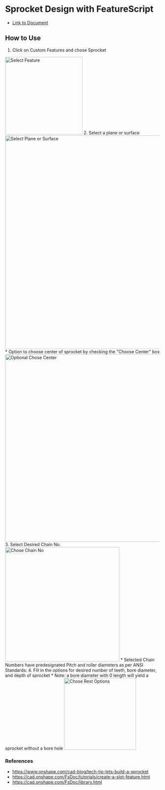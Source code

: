 # Sprocket Design with FeatureScript
* [Link to Document](https://cad.onshape.com/documents/fcc7de71efbdb65318789fe0/w/08e586f3b5a6d6b2f2e7be16/e/66227782a45c2083d3bb2708)

## How to Use
1. Click on Custom Features and chose Sprocket
<img width="252" alt="Select Feature" src="https://user-images.githubusercontent.com/49771001/68693440-2410c480-052c-11ea-979e-bdb772b9b770.png">
2. Select a plane or surface
<img width="695" alt="Select Plane or Surface" src="https://user-images.githubusercontent.com/49771001/68693569-5c180780-052c-11ea-9c87-cdaa1a5712ba.png">
* Option to choose center of sprocket by checking the "Choose Center" box
<img width="610" alt="Optional Chose Center" src="https://user-images.githubusercontent.com/49771001/68693639-7eaa2080-052c-11ea-833c-35059a692ebf.png">
3. Select Desired Chain No.
<img width="372" alt="Chose Chain No" src="https://user-images.githubusercontent.com/49771001/68693662-84a00180-052c-11ea-8cc1-7f51a42b5782.png">
* Selected Chain Numbers have predesignated Pitch and roller diameters as per ANSI Standards: 
4. Fill in the options for desired number of teeth, bore diameter, and depth of sprocket
* Note: a bore diameter with 0 length will yield a sprocket without a bore hole
<img width="234" alt="Chose Rest Options" src="https://user-images.githubusercontent.com/49771001/68693678-89fd4c00-052c-11ea-81ad-c2b1ff2067aa.png">

### References
* https://www.onshape.com/cad-blog/tech-tip-lets-build-a-sprocket
* https://cad.onshape.com/FsDoc/tutorials/create-a-slot-feature.html
* https://cad.onshape.com/FsDoc/library.html
